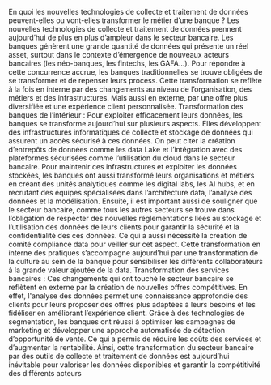 En quoi les nouvelles technologies de collecte et traitement de données peuvent-elles 
ou vont-elles transformer le métier d’une banque ? 
Les nouvelles technologies de collecte et traitement de données prennent aujourd’hui de plus en plus 
d’ampleur dans le secteur bancaire. Les banques génèrent une grande quantité de données qui présente 
un réel asset, surtout dans le contexte d’émergence de nouveaux acteurs bancaires (les néo-banques, 
les fintechs, les GAFA...).
Pour répondre à cette concurrence accrue, les banques traditionnelles se trouve obligées de se 
transformer et de repenser leurs process. Cette transformation se reflète à la fois en interne par des 
changements au niveau de l’organisation, des métiers et des infrastructures. Mais aussi en externe, par 
une offre plus diversifiée et une expérience client personnalisée.
Transformation des banques de l’intérieur :
Pour exploiter efficacement leurs données, les banques se transforme aujourd’hui sur plusieurs aspects.
Elles développent des infrastructures informatiques de collecte et stockage de données qui assurent un 
accès sécurisé à ces données. On peut citer la création d’entrepôts de données comme les data Lake et 
l’intégration avec des plateformes sécurisées comme l’utilisation du cloud dans le secteur bancaire.
Pour maintenir ces infrastructures et exploiter les données stockées, les banques ont aussi transformé 
leurs organisations et métiers en créant des unités analytiques comme les digital labs, les AI hubs, et en 
recrutant des équipes spécialisées dans l’architecture data, l’analyse des données et la modélisation.
Ensuite, il est important aussi de souligner que le secteur bancaire, comme tous les autres secteurs se 
trouve dans l’obligation de respecter des nouvelles réglementations liées au stockage et l’utilisation des 
données de leurs clients pour garantir la sécurité et la confidentialité des ces données. Ce qui a aussi 
nécessité la création de comité compliance data pour veiller sur cet aspect. 
Cette transformation en interne des pratiques s’accompagne aujourd’hui par une transformation de la 
culture au sein de la banque pour sensibiliser les différents collaborateurs à la grande valeur ajoutée de 
la data.
Transformation des services bancaires :
Ces changements qui ont touché le secteur bancaire se reflètent en externe par la création de nouvelles 
offres compétitives. En effet, l'analyse des données permet une connaissance approfondie des clients
pour leurs proposer des offres plus adaptées à leurs besoins et les fidéliser en améliorant l’expérience 
client.
Grâce à des technologies de segmentation, les banques ont réussi à optimiser les campagnes de 
marketing et développer une approche automatisée de détection d’opportunité de vente. Ce qui a permis 
de réduire les coûts des services et d’augmenter la rentabilité.
Ainsi, cette transformation du secteur bancaire par des outils de collecte et traitement de données est 
aujourd’hui inévitable pour valoriser les données disponibles et garantir la compétitivité des différents 
acteurs
